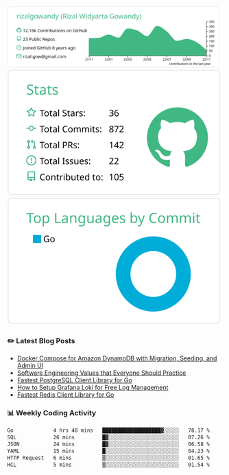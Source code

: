 ![profile-details](profile-summary-card-output/vue/0-profile-details.svg)
![stats](profile-summary-card-output/vue/3-stats.svg)
![most-commit-language](profile-summary-card-output/vue/2-most-commit-language.svg)

### :pencil2: Latest Blog Posts
<!-- BLOG-POST-LIST:START -->
- [Docker Compose for Amazon DynamoDB with Migration, Seeding, and Admin UI](https://medium.com/geekculture/docker-compose-for-amazon-dynamodb-with-migration-seeding-and-admin-ui-db11a348cc6a?source=rss-5763b0f1aba6------2)
- [Software Engineering Values that Everyone Should Practice](https://levelup.gitconnected.com/software-engineering-values-that-everyone-should-practice-c980d00cd103?source=rss-5763b0f1aba6------2)
- [Fastest PostgreSQL Client Library for Go](https://levelup.gitconnected.com/fastest-postgresql-client-library-for-go-579fa97909fb?source=rss-5763b0f1aba6------2)
- [How to Setup Grafana Loki for Free Log Management](https://levelup.gitconnected.com/how-to-setup-grafana-loki-for-free-log-management-ceb60558503c?source=rss-5763b0f1aba6------2)
- [Fastest Redis Client Library for Go](https://levelup.gitconnected.com/fastest-redis-client-library-for-go-7993f618f5ab?source=rss-5763b0f1aba6------2)
<!-- BLOG-POST-LIST:END -->

### 📊 Weekly Coding Activity
<!--START_SECTION:waka-->

```text
Go             4 hrs 48 mins   ███████████████████▓░░░░░   78.17 %
SQL            26 mins         █▓░░░░░░░░░░░░░░░░░░░░░░░   07.26 %
JSON           24 mins         █▓░░░░░░░░░░░░░░░░░░░░░░░   06.58 %
YAML           15 mins         █░░░░░░░░░░░░░░░░░░░░░░░░   04.23 %
HTTP Request   6 mins          ▒░░░░░░░░░░░░░░░░░░░░░░░░   01.65 %
HCL            5 mins          ▒░░░░░░░░░░░░░░░░░░░░░░░░   01.54 %
```

<!--END_SECTION:waka-->
